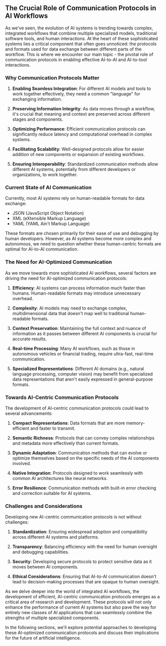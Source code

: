 ## The Crucial Role of Communication Protocols in AI Workflows

As we've seen, the evolution of AI systems is trending towards complex, integrated workflows that combine multiple specialized models, traditional software tools, and human interactions. At the heart of these sophisticated systems lies a critical component that often goes unnoticed: the protocols and formats used for data exchange between different parts of the workflow. This is where we encounter our main topic - the pivotal role of communication protocols in enabling effective AI-to-AI and AI-to-tool interactions.

### Why Communication Protocols Matter

1. **Enabling Seamless Integration**: For different AI models and tools to work together effectively, they need a common "language" for exchanging information.

2. **Preserving Information Integrity**: As data moves through a workflow, it's crucial that meaning and context are preserved across different stages and components.

3. **Optimizing Performance**: Efficient communication protocols can significantly reduce latency and computational overhead in complex systems.

4. **Facilitating Scalability**: Well-designed protocols allow for easier addition of new components or expansion of existing workflows.

5. **Ensuring Interoperability**: Standardized communication methods allow different AI systems, potentially from different developers or organizations, to work together.

### Current State of AI Communication

Currently, most AI systems rely on human-readable formats for data exchange:

- JSON (JavaScript Object Notation)
- XML (eXtensible Markup Language)
- YAML (YAML Ain't Markup Language)

These formats are chosen primarily for their ease of use and debugging by human developers. However, as AI systems become more complex and autonomous, we need to question whether these human-centric formats are optimal for AI-to-AI communication.

### The Need for AI-Optimized Communication

As we move towards more sophisticated AI workflows, several factors are driving the need for AI-optimized communication protocols:

1. **Efficiency**: AI systems can process information much faster than humans. Human-readable formats may introduce unnecessary overhead.

2. **Complexity**: AI models may need to exchange complex, multidimensional data that doesn't map well to traditional human-readable formats.

3. **Context Preservation**: Maintaining the full context and nuance of information as it passes between different AI components is crucial for accurate results.

4. **Real-time Processing**: Many AI workflows, such as those in autonomous vehicles or financial trading, require ultra-fast, real-time communication.

5. **Specialized Representations**: Different AI domains (e.g., natural language processing, computer vision) may benefit from specialized data representations that aren't easily expressed in general-purpose formats.

### Towards AI-Centric Communication Protocols

The development of AI-centric communication protocols could lead to several advancements:

1. **Compact Representations**: Data formats that are more memory-efficient and faster to transmit.

2. **Semantic Richness**: Protocols that can convey complex relationships and metadata more effectively than current formats.

3. **Dynamic Adaptation**: Communication methods that can evolve or optimize themselves based on the specific needs of the AI components involved.

4. **Native Integration**: Protocols designed to work seamlessly with common AI architectures like neural networks.

5. **Error Resilience**: Communication methods with built-in error checking and correction suitable for AI systems.

### Challenges and Considerations

Developing new AI-centric communication protocols is not without challenges:

1. **Standardization**: Ensuring widespread adoption and compatibility across different AI systems and platforms.

2. **Transparency**: Balancing efficiency with the need for human oversight and debugging capabilities.

3. **Security**: Developing secure protocols to protect sensitive data as it moves between AI components.

4. **Ethical Considerations**: Ensuring that AI-to-AI communication doesn't lead to decision-making processes that are opaque to human oversight.

As we delve deeper into the world of integrated AI workflows, the development of efficient, AI-centric communication protocols emerges as a critical area of research and development. These protocols will not only enhance the performance of current AI systems but also pave the way for entirely new classes of AI applications that can seamlessly combine the strengths of multiple specialized components.

In the following sections, we'll explore potential approaches to developing these AI-optimized communication protocols and discuss their implications for the future of artificial intelligence.